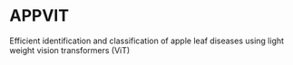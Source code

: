 # APPVIT
Efficient identification and classification of apple leaf diseases using light weight vision transformers (ViT)

